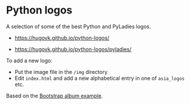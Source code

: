 # Python logos

A selection of some of the best Python and PyLadies logos.

* <a href="https://hugovk.github.io/python-logos/">https://hugovk.github.io/python-logos/</a>

* <a href="https://hugovk.github.io/python-logos/pyladies/">https://hugovk.github.io/python-logos/pyladies/</a>

To add a new logo:

* Put the image file in the `/img` directory
* Edit `index.html` and add a new alphabetical entry in one of `asia_logos` etc.

Based on the [Bootstrap album example](https://getbootstrap.com/docs/4.0/examples/album/).
